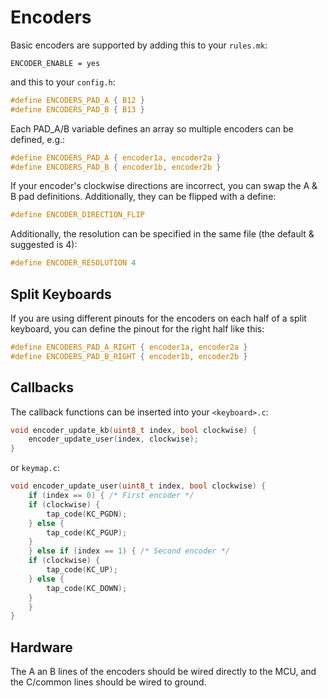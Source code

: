 # Encoders

Basic encoders are supported by adding this to your `rules.mk`:

```make
ENCODER_ENABLE = yes
```

and this to your `config.h`:

```c
#define ENCODERS_PAD_A { B12 }
#define ENCODERS_PAD_B { B13 }
```

Each PAD_A/B variable defines an array so multiple encoders can be defined, e.g.:

```c
#define ENCODERS_PAD_A { encoder1a, encoder2a }
#define ENCODERS_PAD_B { encoder1b, encoder2b }
```

If your encoder's clockwise directions are incorrect, you can swap the A & B pad definitions.  Additionally, they can be flipped with a define:

```c
#define ENCODER_DIRECTION_FLIP
```

Additionally, the resolution can be specified in the same file (the default & suggested is 4):

```c
#define ENCODER_RESOLUTION 4
```

## Split Keyboards

If you are using different pinouts for the encoders on each half of a split keyboard, you can define the pinout for the right half like this:

```c
#define ENCODERS_PAD_A_RIGHT { encoder1a, encoder2a }
#define ENCODERS_PAD_B_RIGHT { encoder1b, encoder2b }
```

## Callbacks

The callback functions can be inserted into your `<keyboard>.c`:

```c
void encoder_update_kb(uint8_t index, bool clockwise) {
    encoder_update_user(index, clockwise);
}
```

or `keymap.c`:

```c
void encoder_update_user(uint8_t index, bool clockwise) {
    if (index == 0) { /* First encoder */
    if (clockwise) {
        tap_code(KC_PGDN);
    } else {
        tap_code(KC_PGUP);
    }
    } else if (index == 1) { /* Second encoder */  
    if (clockwise) {
        tap_code(KC_UP);
    } else {
        tap_code(KC_DOWN);
    }
    }
}
```

## Hardware

The A an B lines of the encoders should be wired directly to the MCU, and the C/common lines should be wired to ground.
